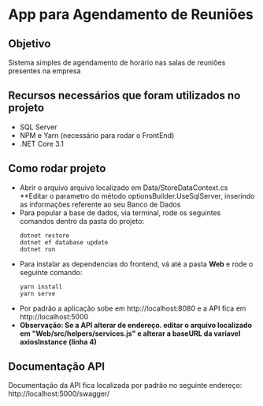 # App para Agendamento de Reuniões

## Objetivo

Sistema simples de agendamento de horário nas salas de reuniões presentes na empresa

## Recursos necessários que foram utilizados no projeto

- SQL Server
- NPM e Yarn (necessário para rodar o FrontEnd)
- .NET Core 3.1

## Como rodar projeto

- Abrir o arquivo arquivo localizado em Data/StoreDataContext.cs
  \*\*Editar o parametro do método optionsBuilder.UseSqlServer, inserindo as informações referente ao seu Banco de Dados
- Para popular a base de dados, via terminal, rode os seguintes comandos dentro da pasta do projeto:
  ```
  dotnet restore
  dotnet ef database update
  dotnet run
  ```
- Para instalar as dependencias do frontend, vá até a pasta **Web** e rode o seguinte comando:
  ```
  yarn install
  yarn serve
  ```
- Por padrão a aplicação sobe em http://localhost:8080 e a API fica em http://localhost:5000
- **Observação: Se a API alterar de endereço. editar o arquivo localizado em "Web/src/helpers/services.js" e alterar a baseURL da variavel axiosInstance (linha 4)**

## Documentação API

Documentação da API fica localizada por padrão no seguinte endereço: http://localhost:5000/swagger/
